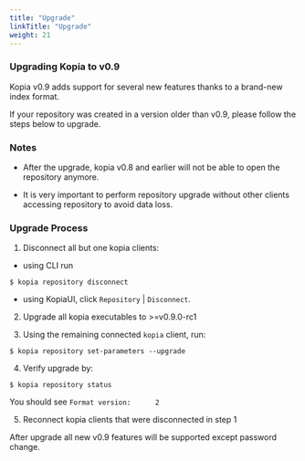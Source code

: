 ```yaml
---
title: "Upgrade"
linkTitle: "Upgrade"
weight: 21
---
```


### Upgrading Kopia to v0.9

Kopia v0.9 adds support for several new features thanks to a brand-new index format.

If your repository was created in a version older than v0.9, please follow the steps below to upgrade.

### Notes

* After the upgrade, kopia v0.8 and earlier will not be able to open the repository anymore.

* It is very important to perform repository upgrade without other clients accessing repository to avoid data loss.

### Upgrade Process

1. Disconnect all but one kopia clients:

* using CLI run 

```
$ kopia repository disconnect
```

* using KopiaUI, click `Repository` | `Disconnect`.  

2. Upgrade all kopia executables to >=v0.9.0-rc1

3. Using the remaining connected `kopia` client, run:

```
$ kopia repository set-parameters --upgrade
```

4. Verify upgrade by:

```
$ kopia repository status
```

You should see `Format version:      2`

5. Reconnect kopia clients that were disconnected in step 1

After upgrade all new v0.9 features will be supported except password change.